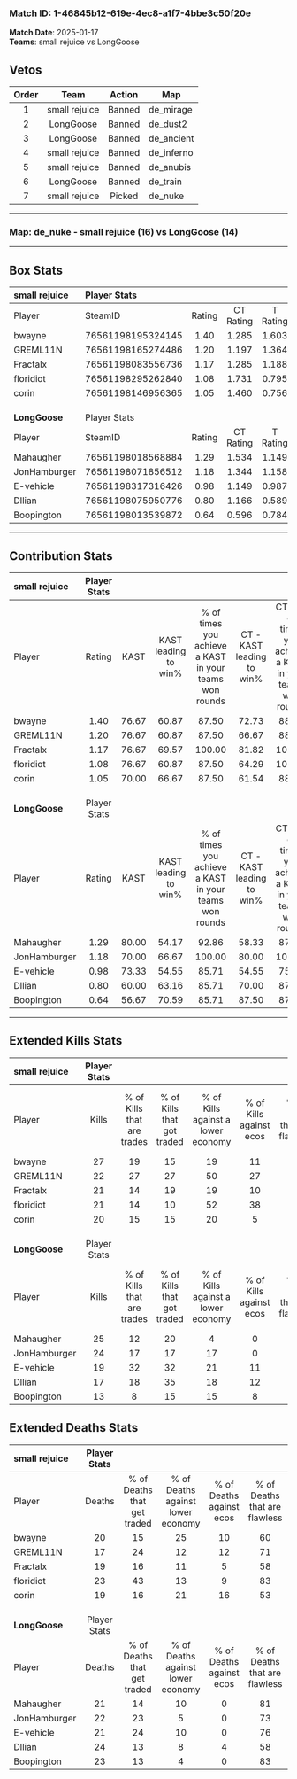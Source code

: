 ### Match ID: 1-46845b12-619e-4ec8-a1f7-4bbe3c50f20e  
**Match Date**: 2025-01-17  
**Teams**: small rejuice vs LongGoose  

## Vetos  

| Order | Team | Action | Map |
| :---: | :--: | :----: | --- |
| 1 | small rejuice | Banned | de_mirage |
| 2 | LongGoose | Banned | de_dust2 |
| 3 | LongGoose | Banned | de_ancient |
| 4 | small rejuice | Banned | de_inferno |
| 5 | small rejuice | Banned | de_anubis |
| 6 | LongGoose | Banned | de_train |
| 7 | small rejuice | Picked | de_nuke |

---  

### **Map**: de_nuke - small rejuice (16) vs LongGoose (14)  
---  

## Box Stats  

| **small rejuice** | Player Stats      |        |           |          |       |       |       |         |        |      |     |
| :- | :- | :-: | :-: | :-: | :-: | :-: | :-: | :-: | :-: | :-: | :-: |
| Player            | SteamID           | Rating | CT Rating | T Rating | KAST  |  ADR  | Kills | Assists | Deaths | K/D  | HS% |
| bwayne            | 76561198195324145 |  1.40  |   1.285   |  1.603   | 76.67 | 102.1 |  27   |   10    |   20   | 1.35 | 55  |
| GREML11N          | 76561198165274486 |  1.20  |   1.197   |  1.364   | 76.67 | 71.4  |  22   |    5    |   17   | 1.29 | 63  |
| Fractalx          | 76561198083556736 |  1.17  |   1.285   |  1.188   | 76.67 | 79.9  |  21   |    9    |   19   | 1.11 | 52  |
| floridiot         | 76561198295262840 |  1.08  |   1.731   |  0.795   | 76.67 | 73.1  |  21   |    8    |   23   | 0.91 | 57  |
| corin             | 76561198146956365 |  1.05  |   1.460   |  0.756   | 70.00 | 70.0  |  20   |    6    |   19   | 1.05 | 55  |
|                   |                   |        |           |          |       |       |       |         |        |      |     |
|                   |                   |        |           |          |       |       |       |         |        |      |     |
|                   |                   |        |           |          |       |       |       |         |        |      |     |
| **LongGoose**     | Player Stats      |        |           |          |       |       |       |         |        |      |     |
| Player            | SteamID           | Rating | CT Rating | T Rating | KAST  |  ADR  | Kills | Assists | Deaths | K/D  | HS% |
| Mahaugher         | 76561198018568884 |  1.29  |   1.534   |  1.149   | 80.00 | 86.1  |  25   |    6    |   21   | 1.19 | 60  |
| JonHamburger      | 76561198071856512 |  1.18  |   1.344   |  1.158   | 70.00 | 87.3  |  24   |    8    |   22   | 1.09 | 50  |
| E-vehicle         | 76561198317316426 |  0.98  |   1.149   |  0.987   | 73.33 | 61.2  |  19   |    3    |   21   | 0.90 | 36  |
| Dllian            | 76561198075950776 |  0.80  |   1.166   |  0.589   | 60.00 | 67.8  |  17   |    6    |   24   | 0.71 | 82  |
| Boopington        | 76561198013539872 |  0.64  |   0.596   |  0.784   | 56.67 | 50.7  |  13   |   10    |   23   | 0.57 | 69  |
---  

## Contribution Stats  

| **small rejuice** | Player Stats |       |                      |                                                        |                           |                                                             |                          |                                                            |
| :- | :-: | :-: | :-: | :-: | :-: | :-: | :-: | :-: |
| Player            |    Rating    | KAST  | KAST leading to win% | % of times you achieve a KAST in your teams won rounds | CT - KAST leading to win% | CT - % of times you achieve a KAST in your teams won rounds | T - KAST leading to win% | T - % of times you achieve a KAST in your teams won rounds |
| bwayne            |     1.40     | 76.67 |        60.87         |                         87.50                          |           72.73           |                            88.89                            |          50.00           |                           85.71                            |
| GREML11N          |     1.20     | 76.67 |        60.87         |                         87.50                          |           66.67           |                            88.89                            |          54.55           |                           85.71                            |
| Fractalx          |     1.17     | 76.67 |        69.57         |                         100.00                         |           81.82           |                           100.00                            |          58.33           |                           100.00                           |
| floridiot         |     1.08     | 76.67 |        60.87         |                         87.50                          |           64.29           |                           100.00                            |          55.56           |                           71.43                            |
| corin             |     1.05     | 70.00 |        66.67         |                         87.50                          |           61.54           |                            88.89                            |          75.00           |                           85.71                            |
|                   |              |       |                      |                                                        |                           |                                                             |                          |                                                            |
|                   |              |       |                      |                                                        |                           |                                                             |                          |                                                            |
|                   |              |       |                      |                                                        |                           |                                                             |                          |                                                            |
| **LongGoose**     | Player Stats |       |                      |                                                        |                           |                                                             |                          |                                                            |
| Player            |    Rating    | KAST  | KAST leading to win% | % of times you achieve a KAST in your teams won rounds | CT - KAST leading to win% | CT - % of times you achieve a KAST in your teams won rounds | T - KAST leading to win% | T - % of times you achieve a KAST in your teams won rounds |
| Mahaugher         |     1.29     | 80.00 |        54.17         |                         92.86                          |           58.33           |                            87.50                            |          50.00           |                           100.00                           |
| JonHamburger      |     1.18     | 70.00 |        66.67         |                         100.00                         |           80.00           |                           100.00                            |          54.55           |                           100.00                           |
| E-vehicle         |     0.98     | 73.33 |        54.55         |                         85.71                          |           54.55           |                            75.00                            |          54.55           |                           100.00                           |
| Dllian            |     0.80     | 60.00 |        63.16         |                         85.71                          |           70.00           |                            87.50                            |          55.56           |                           83.33                            |
| Boopington        |     0.64     | 56.67 |        70.59         |                         85.71                          |           87.50           |                            87.50                            |          55.56           |                           83.33                            |
---  

## Extended Kills Stats  

| **small rejuice** | Player Stats |                            |                            |                                    |                         |                              |                                 |                                       |                    |           |
| :- | :-: | :-: | :-: | :-: | :-: | :-: | :-: | :-: | :-: | :-: |
| Player            |    Kills     | % of Kills that are trades | % of Kills that got traded | % of Kills against a lower economy | % of Kills against ecos | % of Kills that are flawless | % of Kills that are close duels | % of Kills that are assisted by flash | Pistol Round Kills | AWP Kills |
| bwayne            |      27      |             19             |             15             |                 19                 |           11            |              59              |                4                |                   0                   |         1          |     2     |
| GREML11N          |      22      |             27             |             27             |                 50                 |           27            |              82              |                5                |                   5                   |         1          |     1     |
| Fractalx          |      21      |             14             |             19             |                 19                 |           10            |              71              |                0                |                   5                   |         0          |     0     |
| floridiot         |      21      |             14             |             10             |                 52                 |           38            |              76              |                5                |                   5                   |         1          |     0     |
| corin             |      20      |             15             |             15             |                 20                 |            5            |              85              |                0                |                   5                   |         2          |     7     |
|                   |              |                            |                            |                                    |                         |                              |                                 |                                       |                    |           |
|                   |              |                            |                            |                                    |                         |                              |                                 |                                       |                    |           |
|                   |              |                            |                            |                                    |                         |                              |                                 |                                       |                    |           |
| **LongGoose**     | Player Stats |                            |                            |                                    |                         |                              |                                 |                                       |                    |           |
| Player            |    Kills     | % of Kills that are trades | % of Kills that got traded | % of Kills against a lower economy | % of Kills against ecos | % of Kills that are flawless | % of Kills that are close duels | % of Kills that are assisted by flash | Pistol Round Kills | AWP Kills |
| Mahaugher         |      25      |             12             |             20             |                 4                  |            0            |              52              |                8                |                  12                   |         2          |     0     |
| JonHamburger      |      24      |             17             |             17             |                 17                 |            0            |              58              |               13                |                   0                   |         1          |     0     |
| E-vehicle         |      19      |             32             |             32             |                 21                 |           11            |              74              |                0                |                   5                   |         3          |     0     |
| Dllian            |      17      |             18             |             35             |                 18                 |           12            |              53              |                6                |                   6                   |         2          |     0     |
| Boopington        |      13      |             8              |             15             |                 15                 |            8            |              92              |                8                |                   0                   |         2          |     2     |
## Extended Deaths Stats  

| **small rejuice** | Player Stats |                             |                                   |                          |                               |                            |                           |               |
| :- | :-: | :-: | :-: | :-: | :-: | :-: | :-: | :-: |
| Player            |    Deaths    | % of Deaths that get traded | % of Deaths against lower economy | % of Deaths against ecos | % of Deaths that are flawless | % of Deaths that are close | % of Deaths while blinded | Deaths to AWP |
| bwayne            |      20      |             15              |                25                 |            10            |              60               |             10             |             0             |       0       |
| GREML11N          |      17      |             24              |                12                 |            12            |              71               |             6              |             6             |       1       |
| Fractalx          |      19      |             16              |                11                 |            5             |              58               |             5              |             5             |       0       |
| floridiot         |      23      |             43              |                13                 |            9             |              83               |             9              |             9             |       1       |
| corin             |      19      |             16              |                21                 |            16            |              53               |             5              |             5             |       0       |
|                   |              |                             |                                   |                          |                               |                            |                           |               |
|                   |              |                             |                                   |                          |                               |                            |                           |               |
|                   |              |                             |                                   |                          |                               |                            |                           |               |
| **LongGoose**     | Player Stats |                             |                                   |                          |                               |                            |                           |               |
| Player            |    Deaths    | % of Deaths that get traded | % of Deaths against lower economy | % of Deaths against ecos | % of Deaths that are flawless | % of Deaths that are close | % of Deaths while blinded | Deaths to AWP |
| Mahaugher         |      21      |             14              |                10                 |            0             |              81               |             0              |             5             |       0       |
| JonHamburger      |      22      |             23              |                 5                 |            0             |              73               |             0              |             0             |       4       |
| E-vehicle         |      21      |             24              |                10                 |            0             |              76               |             0              |             5             |       1       |
| Dllian            |      24      |             13              |                 8                 |            4             |              58               |             13             |             4             |       2       |
| Boopington        |      23      |             13              |                 4                 |            0             |              83               |             0              |             4             |       3       |
